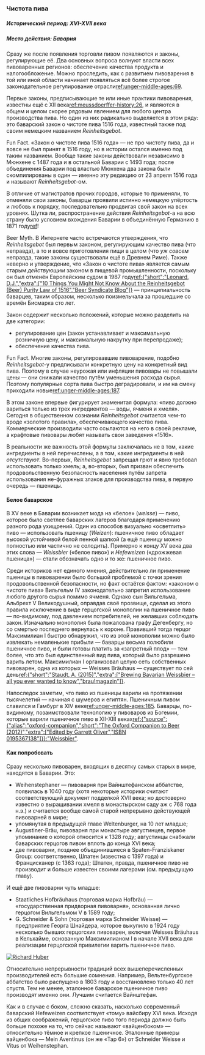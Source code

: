 ### Чистота пива

##### Исторический период: XVI-XVII века
##### Место действия: Бавария

Сразу же после появления торговли пивом появляются и законы, регулирующие её. Два основных вопроса волнуют власти всех пивоваренных регионов: обеспечение качества продукта и налогообложение. Можно проследить, как с развитием пивоварения в той или иной области начинает появляться всё более строгое законодательное регулирование отрасли[ref:unger-middle-ages:69]().

Первые законы, предписывающие те или иные практики пивоварения, известны ещё с XII века[ref:meussdoerffer-history:26](), и являются в общем и целом скорее рядовым явлением для любого центра производства пива. Но один из них радикально выделяется в этом ряду: это баварский закон о чистоте пива 1516 года, известный также под своим немецким названием *Reinheitsgebot*.

Fun Fact. «Закон о чистоте пива 1516 года» — не про чистоту пива, да и вовсе не был принят в 1516 году, но в истории остался именно под таким названием. Вообще такие законы действовали независимо в Мюнхене с 1487 года и в остальной Баварии с 1493 года; после объединения Баварии под властью Мюнхена два закона были скомпилированы в один — именно эту редакцию от 23 апреля 1516 года и называют *Reinheitsgebot*-ом.

В отличие от магистратов прочих городов, которые то применяли, то отменяли свои законы, баварцы проявили истинно немецкую упёртость и любовь к порядку, последовательно продвигая свой закон на всех уровнях. Шутка ли, распространение действия *Reinheitsgebot*-а на всю страну было условием вхождения Баварии в объединённую Германию в 1871 году[ref](https://en.wikipedia.org/wiki/Reinheitsgebot)!

Beer Myth. В Интернете часто встречаются утверждения, что *Reinheitsgebot* был первым законом, регулирующим качество пива (что неправда), а то и вовсе приготовления пищи в целом (что *уж совсем* неправда, такие законы существовали ещё в Древнем Риме). Также неверно и утверждение, что «Закон о чистоте пива» является самым старым *действующим* законом в пищевой промышленности, поскольку он был отменён Европейским судом в 1987 году[ref:{"short":"Leonard, D.J.","extra":["10 Things You Might Not Know About the Reinheitsgebot (Beer) Purity Law of 1516","Beer Syndicate Blog"]}](https://beersyndicate.com/blog/10-things-you-might-not-know-about-the-reinheitsgebot-beer-purity-law-of-1516/) — принципиальность баварцев, таким образом, несколько поизмельчала за прошедшие со времён Бисмарка сто лет.

Закон содержит несколько положений, которые можно разделить на две категории:
  * регулирование цен (закон устанавливает и максимальную розничную цену, и максимальную накрутку при перепродаже);
  * обеспечение качества пива.

Fun Fact. Многие законы, регулировавшие пивоварение, подобно *Reinheitsgebot*-у предписывали конкретную цену на конкретный вид пива. Поэтому в случае неурожая или инфляции пивовары не повышали цены — они снижали качество путём уменьшения расхода сырья. Поэтому популярные сорта пива быстро деградировали, и им на смену приходили новые[ref:unger-middle-ages:187]().

В этом законе впервые фигурирует знаменитая формула: «пиво должно вариться только из трех ингредиентов — воды, ячменя и хмеля». Сегодня в общественном сознании *Reinheitsgebot* считается чем-то вроде «золотого правила», обеспечивающего качество пива. Коммерческие производили часто ссылаются на него в своей рекламе, а крафтовые пивовары любят называть свои заведения «1516».

В реальности же важность этой формулы заключалась не в том, какие ингредиенты в ней перечислены, а в том, какие ингредиенты в ней *отсутствуют*. Во-первых, *Reinheitsgebot* запрещал грют и явно требовал использовать только хмель; а, во-вторых, был призван обеспечить продовольственную безопасность населения путём запрета использования не-фуражных злаков для производства пива, в первую очередь — пшеницы.

#### Белое баварское

В XV веке в Баварии возникает мода на «белое» (*weisse*) — пиво, которое было светлее баварских лагеров благодаря применению разного рода ухищрений. Один из способов визуально «осветлить» пиво — использовать пшеницу (*Weizen*): пшеничное пиво обладает высокой устойчивой белой пенной шапкой (а ещё пшеницу можно полностью или частично не солодить). Примерно к концу XV века два этих слова — *Weissbier* («белое пиво») и *Hefeweizen* («дрожжевая пшеница») — стали обозначать одно и то же: пшеничное пиво.

Среди историков нет единого мнения, действительно ли применение пшеницы в пивоварении было большой проблемой с точки зрения продовольственной безопасности, но факт остаётся фактом: «законом о чистоте пива» Вильгельм IV законодательно запретил использование любого другого сырья помимо ячменя. Однако сын Вильгельма, Альбрехт V Великодушный, оправдав своё прозвище, сделал из этого правила исключение в виде герцогской монополии на пшеничное пиво — по-видимому, под давлением потребителей, не желавших соблюдать закон. Изначально монополия была пожалована графу Дегенбергу, но со смертью последнего вернулась к короне. Правивший тогда герцог Максимилиан I быстро обнаружил, что из этой монополии можно было извлекать немаленькие прибыли — баварцы весьма полюбили пшеничное пиво, и были готовы платить за «запретный плод» — тем более, что это был единственный вид пива, который было разрешено варить летом. Максимилиан I организовал целую сеть собственных пивоварен, одна из которых — Weisses Bräuhaus — существует по сей день[ref:{"short":"Staudt, A. (2015)","extra":["Brewing Bavarian Weissbier – all you ever wanted to know","brau!magazin"]}](https://braumagazin.de/article/brewing-bavarian-weissbier-all-you-ever-wanted-to-know/).

Напоследок заметим, что пиво из пшеницы варили на протяжении тысячелетий — начиная с шумеров и египтян. Пшеничным пивом славился и Гамбург в XIV веке[ref:unger-middle-ages:185](). Баварцы, по-видимому, позаимствовали технологию у пивоваров из Богемии, которые варили пшеничное пиво в XII-XIII веках[ref:{"source":{"alias":"oxford-companion","short":"The Oxford Companion to Beer (2012)","extra":["Edited by Garrett Oliver","ISBN 0195367138"]}}:"Weissbier"]().

#### Как попробовать

Сразу несколько пивоварен, входящих в десятку самых старых в мире, находятся в Баварии. Это:
  * Weihenstephaner — пивоварня при Вайнштефанском аббатстве, появилась в 1040 году (хотя некоторые историки считают соответствующий документ подделкой XVII века; но достоверно известно о выращивании хмеля в монастырском саду аж с 768 года н.э.) и считается вообще самой старой непрерывно действующей пивоварней в мире;
  * упомянутая в предыдущей главе Weltenburger, на 10 лет младше;
  * Augustiner-Bräu, пивоварня при монастыре августинцев, первое упоминание о которой относится к 1328 году; августинцы снабжали баварских герцогов пивом вплоть до конца XVI века;
  * две пивоварни, позднее объединившиеся в Spaten-Franziskaner Group: соответственно, Шпатен (известна с 1397 года) и Францисканер (с 1363 года); Шпатен, правда, пшеничное пиво не производит и больше известен своими лагерами (см. предыдущую главу).

И ещё две пивоварни чуть младше:
  * Staatliches Hofbräuhaus (торговая марка Hofbräu) — «государственная придворная пивоварня», основанная лично герцогом Вильгельмом V в 1589 году;
  * G. Schneider & Sohn (торговая марка Schneider Weisse) — предприятие Георга Шнайдера, которое выкупило в 1924 году несколько бывших герцогских пивоварен, включая Weisses Bräuhaus в Кельхайме, основанную Максимилианом I в начале XVII века для реализации герцогской привилегии варить пшеничное пиво.

[![Richard Huber](/img/weisses-brauhaus.jpg "Здание пивоварни Weisses Bräuhaus в Кельхайме, Бавария. Построено в 1607 г.")](https://commons.wikimedia.org/wiki/File:Weisses_Brauhaus.jpg)

Относительно непрерывности традиций всех вышеперечисленных производителей есть большие сомнения. Например, Вельтенбургское аббатство было распущено в 1803 году и восстановлено только 40 лет спустя. Тем не менее, эталонное баварское пшеничное пиво производят именно они. Лучшим считается Вайнштефан.

Как и в случае с боком, сложно сказать, насколько современный баварский Hefeweizen соответствует «тому» вайсбиру XVI века. Исходя из общих соображений, герцогское пиво того периода должно быть больше похоже на то, что сейчас называют «вайценбоком» — относительно тёмное и крепкое пшеничное. Эталонные примеры вайценбока — Mein Aventinus (он же «Tap 6») от Schneider Weisse и Vitus от Weihenstephan.